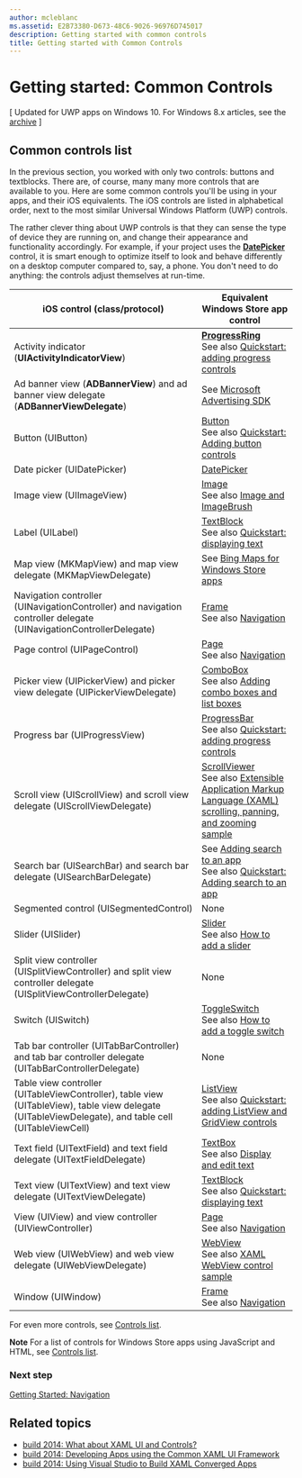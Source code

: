 ```yaml
---
author: mcleblanc
ms.assetid: E2B73380-D673-48C6-9026-96976D745017
description: Getting started with common controls
title: Getting started with Common Controls
---
```


# Getting started: Common Controls

\[ Updated for UWP apps on Windows 10. For Windows 8.x articles, see the [archive](http://go.microsoft.com/fwlink/p/?linkid=619132) \]

## Common controls list

In the previous section, you worked with only two controls: buttons and textblocks. There are, of course, many many more controls that are available to you. Here are some common controls you'll be using in your apps, and their iOS equivalents. The iOS controls are listed in alphabetical order, next to the most similar Universal Windows Platform (UWP) controls.

The rather clever thing about UWP controls is that they can sense the type of device they are running on, and change their appearance and functionality accordingly. For example, if your project uses the [**DatePicker**](https://msdn.microsoft.com/library/windows/apps/br211681) control, it is smart enough to optimize itself to look and behave differently on a desktop computer compared to, say, a phone. You don't need to do anything: the controls adjust themselves at run-time.

| iOS control (class/protocol) | Equivalent Windows Store app control |
|------------------------------|--------------------------------------|
| Activity indicator (**UIActivityIndicatorView**) | [**ProgressRing**](https://msdn.microsoft.com/library/windows/apps/br227538) <br/> See also [Quickstart: adding progress controls](https://msdn.microsoft.com/library/windows/apps/xaml/hh780651) |
| Ad banner view (**ADBannerView**) and ad banner view delegate (**ADBannerViewDelegate**) | See [Microsoft Advertising SDK](http://go.microsoft.com/fwlink/p/?LinkId=263494) |
| Button (UIButton) | [Button](https://msdn.microsoft.com/library/windows/apps/br209265) <br/> See also [Quickstart: Adding button controls](https://msdn.microsoft.com/library/windows/apps/xaml/jj153346) |
| Date picker (UIDatePicker) | [DatePicker](https://msdn.microsoft.com/library/windows/apps/br211681) |
| Image view (UIImageView) | [Image](https://msdn.microsoft.com/library/windows/apps/br242752) <br/> See also [Image and ImageBrush](https://msdn.microsoft.com/library/windows/apps/mt280382) |
| Label (UILabel) | [TextBlock](https://msdn.microsoft.com/library/windows/apps/br209652) <br/> See also [Quickstart: displaying text](https://msdn.microsoft.com/library/windows/apps/xaml/hh700392) |
| Map view (MKMapView) and map view delegate (MKMapViewDelegate) | See [Bing Maps for Windows Store apps](http://go.microsoft.com/fwlink/p/?LinkId=263496) |
| Navigation controller (UINavigationController) and navigation controller delegate (UINavigationControllerDelegate) | [Frame](https://msdn.microsoft.com/library/windows/apps/br242682) <br/> See also [Navigation](https://msdn.microsoft.com/library/windows/apps/mt187344) |
| Page control (UIPageControl) | [Page](https://msdn.microsoft.com/library/windows/apps/br227503) <br/> See also [Navigation](https://msdn.microsoft.com/library/windows/apps/mt187344) |
| Picker view (UIPickerView) and picker view delegate (UIPickerViewDelegate) | [ComboBox](https://msdn.microsoft.com/library/windows/apps/br209348) <br/> See also [Adding combo boxes and list boxes](https://msdn.microsoft.com/library/windows/apps/xaml/hh780616) |
| Progress bar (UIProgressView) | [ProgressBar](https://msdn.microsoft.com/library/windows/apps/br227529) <br/> See also [Quickstart: adding progress controls](https://msdn.microsoft.com/library/windows/apps/xaml/hh780651) |
| Scroll view (UIScrollView) and scroll view delegate (UIScrollViewDelegate) | [ScrollViewer](https://msdn.microsoft.com/library/windows/apps/br209527) <br/>  See also [Extensible Application Markup Language (XAML) scrolling, panning, and zooming sample](http://go.microsoft.com/fwlink/p/?LinkId=238577) |
| Search bar (UISearchBar) and search bar delegate (UISearchBarDelegate) | See [Adding search to an app](https://msdn.microsoft.com/library/windows/apps/xaml/jj130767) <br/>  See also [Quickstart: Adding search to an app](https://msdn.microsoft.com/library/windows/apps/xaml/hh868180) |
| Segmented control (UISegmentedControl) | None |
| Slider (UISlider) | [Slider](https://msdn.microsoft.com/library/windows/apps/br209614) <br/>  See also [How to add a slider](https://msdn.microsoft.com/library/windows/apps/xaml/hh868197) |
| Split view controller (UISplitViewController) and split view controller delegate (UISplitViewControllerDelegate) | None |
| Switch (UISwitch) | [ToggleSwitch](https://msdn.microsoft.com/library/windows/apps/br209712) <br/>  See also [How to add a toggle switch](https://msdn.microsoft.com/library/windows/apps/xaml/hh868198) |
| Tab bar controller (UITabBarController) and tab bar controller delegate (UITabBarControllerDelegate) | None |
| Table view controller (UITableViewController), table view (UITableView), table view delegate (UITableViewDelegate), and table cell (UITableViewCell) | [ListView](https://msdn.microsoft.com/library/windows/apps/br242878) <br/>  See also [Quickstart: adding ListView and GridView controls](https://msdn.microsoft.com/library/windows/apps/xaml/hh780650) |
| Text field (UITextField) and text field delegate (UITextFieldDelegate) | [TextBox](https://msdn.microsoft.com/library/windows/apps/br209683) <br/>  See also [Display and edit text](https://msdn.microsoft.com/library/windows/apps/mt280218) |
| Text view (UITextView) and text view delegate (UITextViewDelegate) | [TextBlock](https://msdn.microsoft.com/library/windows/apps/br209652) <br/>  See also [Quickstart: displaying text](https://msdn.microsoft.com/library/windows/apps/xaml/hh700392) |
| View (UIView) and view controller (UIViewController) | [Page](https://msdn.microsoft.com/library/windows/apps/br227503) <br/>  See also [Navigation](https://msdn.microsoft.com/library/windows/apps/mt187344) |
| Web view (UIWebView) and web view delegate (UIWebViewDelegate) | [WebView](https://msdn.microsoft.com/library/windows/apps/br227702) <br/>  See also [XAML WebView control sample](http://go.microsoft.com/fwlink/p/?LinkId=238582) |
| Window (UIWindow) | [Frame](https://msdn.microsoft.com/library/windows/apps/br242682) <br/>  See also [Navigation](https://msdn.microsoft.com/library/windows/apps/mt187344) |

For even more controls, see [Controls list](https://msdn.microsoft.com/library/windows/apps/mt185406).

**Note**  For a list of controls for Windows Store apps using JavaScript and HTML, see [Controls list](https://msdn.microsoft.com/library/windows/apps/hh465453).

### Next step

[Getting Started: Navigation](getting-started-navigation.md)

## Related topics

* [build 2014: What about XAML UI and Controls?](http://go.microsoft.com/fwlink/p/?LinkID=397897)
* [build 2014: Developing Apps using the Common XAML UI Framework](http://go.microsoft.com/fwlink/p/?LinkID=397898)
* [build 2014: Using Visual Studio to Build XAML Converged Apps](http://go.microsoft.com/fwlink/p/?LinkID=397876)


<!--HONumber=Jun16_HO3-->


